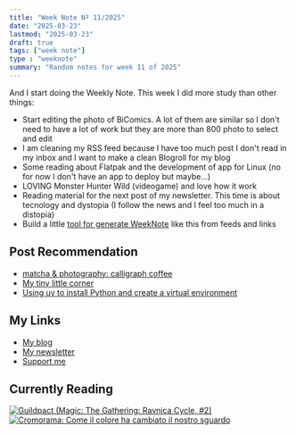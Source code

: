 ```yaml
---
title: "Week Note Nº 11/2025"
date: "2025-03-23"
lastmod: "2025-03-23"
draft: true
tags: ["week note"]
type : "weeknote"
summary: "Random notes for week 11 of 2025"
---
```


And I start doing the Weekly Note.
This week I did more study than other things:

- Start editing the photo of BiComics. A lot of them are similar so I don't need to have a lot of work but they are more than 800 photo to select and edit
- I am cleaning my RSS feed because I have too much post I don't read in my inbox and I want to make a clean Blogroll for my blog
- Some reading about Flatpak and the development of app for Linux (no for now I don't have an app to deploy but maybe...)
- LOVING Monster Hunter Wild (videogame) and love how it work
- Reading material for the next post of my newsletter. This time is about tecnology and dystopia (I follow the news and I feel too much in a distopia)
- Build a little [tool for generate WeekNote](https://pypi.org/project/WeeknoteBot/) like this from feeds and links

## Post Recommendation

- [matcha & photography: calligraph coffee](https://winnielim.org/notes/matcha-photography-calligraph-coffee/)
- [My tiny little corner](https://contino.com/blog/my-tiny-little-corner)
- [Using uv to install Python and create a virtual environment](https://www.andreagrandi.it/posts/using-uv-to-install-python-create-virtualenv/)


## My Links
- [My blog](https://www.fundor333.com)
- [My newsletter](https://newsletter.digitaltearoom.com)
- [Support me](https://ko-fi.com/fundor333)

## Currently Reading
[![Guildpact (Magic: The Gathering: Ravnica Cycle, #2)](https://i.gr-assets.com/images/S/compressed.photo.goodreads.com/books/1328330416l/8372385._SY160_.jpg)](https://www.goodreads.com/review/show/7292099460?utm_medium=api&utm_source=rss) [![Cromorama: Come il colore ha cambiato il nostro sguardo](https://i.gr-assets.com/images/S/compressed.photo.goodreads.com/books/1505808761l/36266532._SX98_.jpg)](https://www.goodreads.com/review/show/5993206761?utm_medium=api&utm_source=rss)
